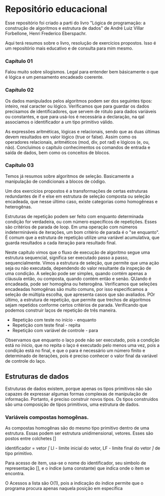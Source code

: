 # Repositório educacional 

Esse repositório foi criado a parti do livro "Lógica de programação: a construção de algoritmos e estrutura de dados" de André Luiz Villar Forbellone, Henri Frederico Eberspachr.

Aqui terá resumos sobre o livro, resolução de exercícios propostos. Isso é um repositório mais educativo e de consulta para mim mesmo. 

### Capítulo 01

Falou muito sobre silogismos. Legal para entender bem básicamente o que é lógica e um pensamento encadeado coerente. 

### Capítulo 02 

Os dados manipulados pelos algoritmos podem ser dos seguintes tipos: inteiro, real caracter ou lógico. Verificamos que para guardar os dados precisamos de identificadores, que servem de rótulo para dados variáveis ou constantes, e que para usá-los é necessária a declaração, na qal associamos o identificador a um tipo primitivo válido. 

As expressões aritméticas, lógicas e relacionais, sendo que as duas últimas devem resultados em valor lógico (true or false). Assim como os operadores relacionais, aritméticos (mod, div, pot rad) e lógicos (e, ou, não). Concluímos o capítulo conhecimentos os comandos de entrada e saída de dados, bem como os conceitos de blocos.


### Capítulo 03

Temos já resumos sobre algoritmos de seleção. Basicamente a manipulação de condicionais a blocos de código. 

Um dos exercícios propostos é a transformações de certas estruturas redundantes de if e else em estrutura de seleção composta ou seleção encadeada, que nesse último caso, existe categorias como homogêneas e heterogênas. 


Estruturas de repetição podem ser feito com enquanto determinada condição for verdadeira, ou com número específicos de repetições. Esses são critérios de parada de loop.
Em uma operação com números indetermináveis de iterações, um bom critério de parada é o "se enquanto". É comum que a estrutura de repetição utilize uma variável acumulativa, que guarda resultados a cada iteração para resultado final.

Neste capítulo vimos que o fluxo de execução de algoritmo segue uma estrutura sequencial, significa ser executado passo a passo, sequencialmente. Vimos a estrutura de seleção, que permite que uma ação seja ou não executada, dependendo do valor resultante da inspeção de uma condição. A seleção pode ser simples, quando contém apenas a cláusula então, ou composta, quando contém então e senão. 
QUando é encadeada, pode ser homogêna ou heterogêna. 
Verificamos que seleções encadeadas homogênas são muito comuns, por isso especificamos a seleção de múltipla escolha, que apresenta casos que são avaliados. 
POr último, a estrutura de repetição, que permite que trechos de algoritmos sejam repetidos conforme certos critérios de parada. Verificando que podemos construir laços de repetição de três maneira.

* Repetição com teste no início - enquanto
* Repetição com teste final - repita
* Repetição com variável de controle - para

Observamos que enquanto o laço pode não ser executado, pois a condição está no ínicio, que no repita o laço é executado pelo menos uma vez, pois a condição está no final, e que o para é necessário um número finito e determinado de iterações, pois é preciso conhecer o valor final da variável de controle do laço. 

## Estruturas de dados 

Estruturas de dados existem, porque apenas os tipos primitivos não são capazes de expressar algumas formas complexas de manipulação de informação. Portanto, é preciso construir novos tipos. Os tipos construídos são uma composição de tipos primitivos, uma estrutura de dados.

### Variáveis compostas homogênas.

As compostas homogênas são do mesmo tipo primitivo dentro de uma estrutura. 
Essas podem ser estrutura unidimensional, vetores. Esses são postos entre colchetes [] 

identificador = vetor *[* LI - limite inicial do vetor, LF - limite final do vetor *]* de tipo primitivo.

Para acesso de item, usa-se o nome do identificador, seu simbolo de representação [], e o índice (uma constante) que indica onde o item se encontra. 

O Acessos a lista são O(1), pois a indicação do índice permite que o programa procura apenas naquela posição em específica